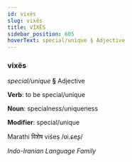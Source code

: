 ```yaml
---
id: vixës
slug: vixës
title: VİXËS
sidebar_position: 605
hoverText: special/unique § Adjective
---
```


### vixës

*special/unique* **§** Adjective

**Verb**: to be special/unique

**Noun**: specialness/uniqueness

**Modifier**: special/unique

Marathi विशेष viśeṣ /ʋi.ɕeʂ/

*Indo-Iranian Language Family*